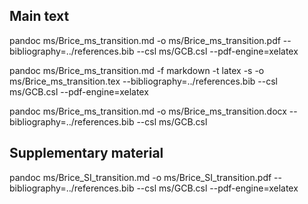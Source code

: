 

## Main text

pandoc ms/Brice_ms_transition.md -o ms/Brice_ms_transition.pdf  --bibliography=../references.bib --csl ms/GCB.csl --pdf-engine=xelatex

pandoc ms/Brice_ms_transition.md -f markdown -t latex -s -o ms/Brice_ms_transition.tex --bibliography=../references.bib --csl ms/GCB.csl --pdf-engine=xelatex

pandoc ms/Brice_ms_transition.md -o ms/Brice_ms_transition.docx  --bibliography=../references.bib --csl ms/GCB.csl

## Supplementary material

pandoc ms/Brice_SI_transition.md -o ms/Brice_SI_transition.pdf --bibliography=../references.bib --csl ms/GCB.csl --pdf-engine=xelatex
